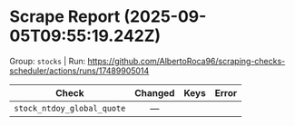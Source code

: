 # Scrape Report (2025-09-05T09:55:19.242Z)

Group: `stocks`  |  Run: https://github.com/AlbertoRoca96/scraping-checks-scheduler/actions/runs/17489905014

| Check | Changed | Keys | Error |
|---|:---:|:--|:--|
| `stock_ntdoy_global_quote` | — |  |  |
